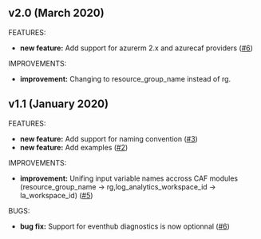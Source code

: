 ## v2.0 (March 2020)

FEATURES: 
* **new feature:**  Add support for azurerm 2.x and azurecaf providers ([#6](https://github.com/aztfmod/terraform-azurerm-caf-azure-firewall/issues/6))

IMPROVEMENTS:
* **improvement:**  Changing to resource_group_name instead of rg.

## v1.1 (January 2020)

FEATURES: 
* **new feature:**  Add support for naming convention ([#3](https://github.com/aztfmod/terraform-azurerm-caf-azure-firewall/issues/3))
* **new feature:**  Add examples ([#2](https://github.com/aztfmod/terraform-azurerm-caf-azure-firewall/issues/2))

IMPROVEMENTS:
* **improvement:**  Unifing input variable names accross CAF modules (resource_group_name -> rg,log_analytics_workspace_id -> la_workspace_id) ([#5](https://github.com/aztfmod/terraform-azurerm-caf-azure-firewall/issues/5))

BUGS:
* **bug fix:** Support for eventhub diagnostics is now optionnal ([#6](https://github.com/aztfmod/terraform-azurerm-caf-azure-firewall/issues/6)) 
